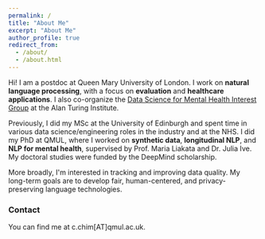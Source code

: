 ```yaml
---
permalink: /
title: "About Me"
excerpt: "About Me"
author_profile: true
redirect_from: 
  - /about/
  - /about.html
---
```


Hi! I am a postdoc at Queen Mary University of London. I work on **natural language processing**, with a focus on **evaluation** and **healthcare applications**. I also co-organize the [Data Science for Mental Health Interest Group](https://turing-ds4mh.github.io) at the Alan Turing Institute.

Previously, I did my MSc at the University of Edinburgh and spent time in various data science/engineering roles in the industry and at the NHS. I did my PhD at QMUL, where I worked on **synthetic data**, **longitudinal NLP**, and **NLP for mental health**, supervised by Prof. Maria Liakata and Dr. Julia Ive. My doctoral studies were funded by the DeepMind scholarship. 

More broadly, I'm interested in tracking and improving data quality. My long-term goals are to develop fair, human-centered, and privacy-preserving language technologies. 


### Contact
You can find me at &#x63;&#x2E;&#x63;&#x68;&#x69;&#x6D;[AT]&#x71;&#x6d;&#x75;&#x6c;&#x2e;&#x61;&#x63;&#x2e;&#x75;&#x6b;.